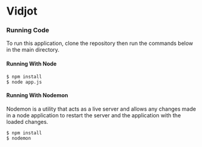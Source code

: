 # Vidjot

### Running Code
To run this application, clone the repository then run the commands below in the main directory.

#### Running With Node
```
$ npm install
$ node app.js 
```

#### Running With Nodemon
Nodemon is a utility that acts as a live server and allows any changes made in a node application to restart the server and the application with the loaded changes.

```
$ npm install
$ nodemon
```
